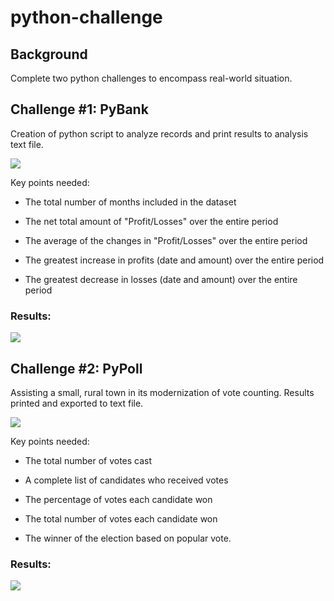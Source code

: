 # python-challenge

## Background 

Complete two python challenges to encompass real-world situation. 

## Challenge #1: PyBank

Creation of python script to analyze records and print results to analysis text file. 

![](https://github.com/staceyj118/python-challenge/blob/main/Images/revenue-per-lead.png?raw=true)

Key points needed: 

  * The total number of months included in the dataset

  * The net total amount of "Profit/Losses" over the entire period

  * The average of the changes in "Profit/Losses" over the entire period

  * The greatest increase in profits (date and amount) over the entire period

  * The greatest decrease in losses (date and amount) over the entire period

### Results: 

![](https://github.com/staceyj118/python-challenge/blob/main/Images/Financial%20Analysis.PNG?raw=true)


## Challenge #2: PyPoll

Assisting a small, rural town in its modernization of vote counting. Results printed and exported to text file. 

![](https://github.com/staceyj118/python-challenge/blob/main/Images/Vote_counting.png?raw=true)

Key points needed: 

  * The total number of votes cast

  * A complete list of candidates who received votes

  * The percentage of votes each candidate won

  * The total number of votes each candidate won

  * The winner of the election based on popular vote.

### Results:

![](https://github.com/staceyj118/python-challenge/blob/main/Images/Vote%20Summary.PNG?raw=true) 